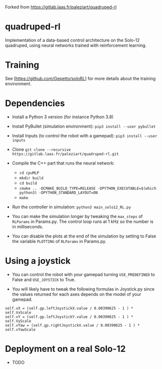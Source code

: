 Forked from https://gitlab.laas.fr/paleziart/quadruped-rl

# quadruped-rl

Implementation of a data-based control architecture on the Solo-12 quadruped, using neural networks trained with reinforcement learning.

# Training

See [https://github.com/Gepetto/soloRL] for more details about the training environment.

# Dependencies

* Install a Python 3 version (for instance Python 3.8)

* Install PyBullet (simulation environment): `pip3 install --user pybullet`

* Install Inputs (to control the robot with a gamepad): `pip3 install --user inputs`

* Clone `git clone --recursive https://gitlab.laas.fr/paleziart/quadruped-rl.git`

* Compile the C++ part that runs the neural network:
    * `cd cpuMLP`
    * `mkdir build`
    * `cd build`
    * `cmake .. -DCMAKE_BUILD_TYPE=RELEASE -DPYTHON_EXECUTABLE=$(which python3) -DPYTHON_STANDARD_LAYOUT=ON`
    * `make`

* Run the controller in simulation: `python3 main_solo12_RL.py` 

* You can make the simulation longer by tweaking the `max_steps` of `RLParams` in Params.py. The control loop runs at 1 kHz so the number is in milliseconds.

* You can disable the plots at the end of the simulation by setting to False the variable `PLOTTING` of `RLParams` in Params.py.

# Using a joystick

* You can control the robot with your gamepad turning `USE_PREDEFINED` to False and `USE_JOYSTICK` to True.

* You will likely have to tweak the following formulas in Joystick.py since the values returned for each axes depends on the model of your gamepad.
```
self.vX = (self.gp.leftJoystickX.value / 0.00390625 - 1 ) * self.VxScale
self.vY = (self.gp.leftJoystickY.value / 0.00390625 - 1 ) * self.VyScale
self.vYaw = (self.gp.rightJoystickX.value / 0.00390625 - 1 ) * self.vYawScale
```

# Deployment on a real Solo-12

* TODO

